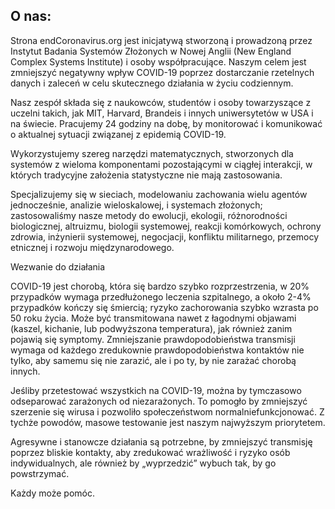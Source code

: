 ## O nas:

Strona endCoronavirus.org jest inicjatywą stworzoną i prowadzoną przez Instytut Badania Systemów Złożonych w Nowej Anglii (New England Complex Systems Institute) i osoby współpracujące. Naszym celem jest zmniejszyć negatywny wpływ COVID-19 poprzez dostarczanie rzetelnych danych i zaleceń w celu skutecznego działania w życiu codziennym.

Nasz zespół składa się z naukowców, studentów i osoby towarzyszące z uczelni takich, jak MIT, Harvard, Brandeis i innych uniwersytetów w USA i na świecie. Pracujemy 24 godziny na dobę, by monitorować i komunikować o aktualnej sytuacji związanej z epidemią COVID-19.

Wykorzystujemy szereg narzędzi matematycznych, stworzonych dla systemów z wieloma komponentami pozostającymi w ciągłej interakcji, w których tradycyjne założenia statystyczne nie mają zastosowania.

Specjalizujemy się w sieciach, modelowaniu zachowania wielu agentów jednocześnie, analizie wieloskalowej, i systemach złożonych; zastosowaliśmy nasze metody do ewolucji, ekologii, różnorodności biologicznej, altruizmu, biologii systemowej, reakcji komórkowych, ochrony zdrowia, inżynierii systemowej, negocjacji, konfliktu militarnego, przemocy etnicznej i rozwoju międzynarodowego.



Wezwanie do działania

COVID-19 jest chorobą, która się bardzo szybko rozprzestrzenia, w 20% przypadków wymaga przedłużonego leczenia szpitalnego, a około 2-4% przypadków kończy się śmiercią; ryzyko zachorowania szybko wzrasta po 50 roku życia. Może być transmitowana nawet z łagodnymi objawami (kaszel, kichanie, lub podwyższona temperatura), jak również zanim pojawią się symptomy. Zmniejszanie prawdopodobieństwa transmisji wymaga od każdego zredukownie prawdopodobieństwa kontaktów nie tylko, aby samemu się nie zarazić, ale i po ty, by nie zarażać chorobą innych.

Jeśliby przetestować wszystkich na COVID-19, można by tymczasowo odseparować zarażonych od niezarażonych. To pomogło by zmniejszyć szerzenie się wirusa i pozwoliło społeczeństwom normalniefunkcjonować. Z tychże powodów, masowe testowanie jest naszym najwyższym priorytetem.

Agresywne i stanowcze działania są potrzebne, by zmniejszyć transmisję poprzez bliskie kontakty, aby zredukować wrażliwość i ryzyko osób indywidualnych, ale również by „wyprzedzić” wybuch tak, by go powstrzymać.

Każdy może pomóc.
